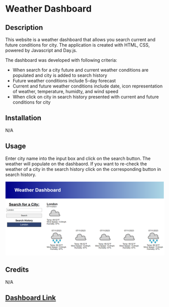 # Weather Dashboard

## Description

This website is a weather dashboard that allows you search current and future conditions for city. The application is created with HTML, CSS, powered by Javascript and Day.js.

The dashboard was developed with following criteria:

- When search for a city future and current weather conditions are populated and city is added to search history
- Future weather conditions include 5-day forecast
- Current and future weather conditions include date, icon representation of weather, temperature, humidty, and wind speed
- When click on city in search history presented with current and future conditions for city

## Installation

N/A

## Usage

Enter city name into the input box and click on the search button. The weather will populate on the dashbaord. If you want to re-check the weather of a city in the search history click on the corresponding button in search history.

<img src="./assests/images/Dashboard.png" width='800' height='auto'><br>

## Credits

N/A

## [Dashboard Link](https://l-lavelle.github.io/Work-Day-Scheduler/)
